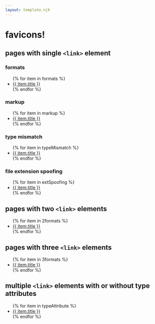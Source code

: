```yaml
---
layout: template.njk
---
```

# favicons!

## pages with single `<link>` element

### formats

<ul>
{% for item in formats %}
<li><a href="{{ item.permalink }}">{{ item.title }}</a></li>
{% endfor %}
</ul>

### markup

<ul>
{% for item in markup %}
<li><a href="{{ item.permalink }}">{{ item.title }}</a></li>
{% endfor %}
</ul>

### type mismatch

<ul>
{% for item in typeMismatch %}
<li><a href="{{ item.permalink }}">{{ item.title }}</a></li>
{% endfor %}
</ul>

### file extension spoofing

<ul>
{% for item in extSpoofing %}
<li><a href="{{ item.permalink }}">{{ item.title }}</a></li>
{% endfor %}
</ul>

## pages with two `<link>` elements

<ul>
{% for item in 2formats %}
<li><a href="{{ item.permalink }}">{{ item.title }}</a></li>
{% endfor %}
</ul>

## pages with three `<link>` elements

<ul>
{% for item in 3formats %}
<li><a href="{{ item.permalink }}">{{ item.title }}</a></li>
{% endfor %}
</ul>

## multiple `<link>` elements with or without type attributes

<ul>
{% for item in typeAttribute %}
<li><a href="{{ item.permalink }}">{{ item.title }}</a></li>
{% endfor %}
</ul>
